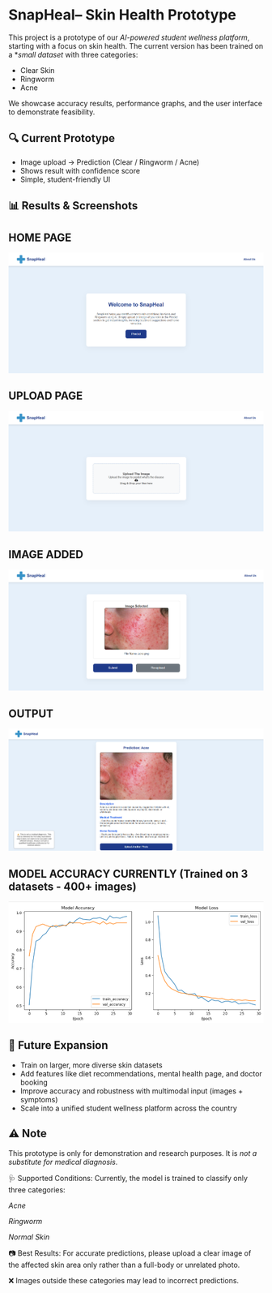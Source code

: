 # SnapHeal– Skin Health Prototype

This project is a prototype of our *AI-powered student wellness platform*, starting with a focus on skin health. The current version has been trained on a **small dataset* with three categories:

* Clear Skin
* Ringworm
* Acne

We showcase accuracy results, performance graphs, and the user interface to demonstrate feasibility.

## 🔍 Current Prototype

* Image upload → Prediction (Clear / Ringworm / Acne)
* Shows result with confidence score
* Simple, student-friendly UI

## 📊 Results & Screenshots

## HOME PAGE
![UI Screenshot](image/front.png)
## UPLOAD PAGE
![UI Screenshot](image/addImage.png)
## IMAGE ADDED
![UI Screenshot](image/uploaded.png)
## OUTPUT
![UI Screenshot](image/prediction.png)
## MODEL ACCURACY CURRENTLY (Trained on 3 datasets - 400+ images)
![Accuracy Graph](image/accuracy.png)


## 🌱 Future Expansion

* Train on larger, more diverse skin datasets
* Add features like diet recommendations, mental health page, and doctor booking
* Improve accuracy and robustness with multimodal input (images + symptoms)
* Scale into a unified student wellness platform across the country

## ⚠ Note

This prototype is only for demonstration and research purposes. It is *not a substitute for medical diagnosis*.

🩺 Supported Conditions: Currently, the model is trained to classify only three categories:

*Acne*

*Ringworm*

*Normal Skin*

📷 Best Results: For accurate predictions, please upload a clear image of the affected skin area only rather than a full-body or unrelated photo.

❌ Images outside these categories may lead to incorrect predictions.
